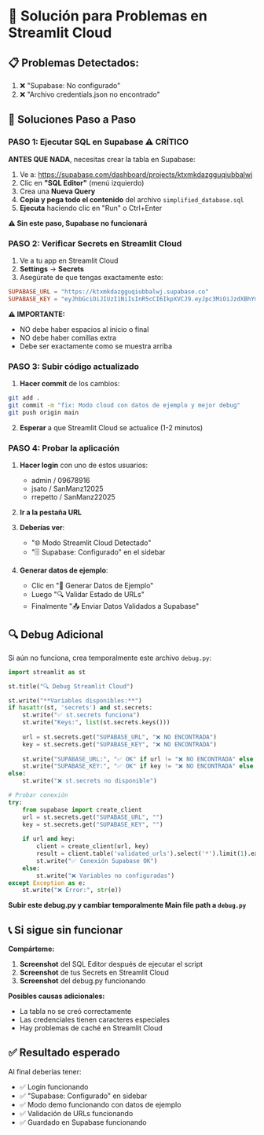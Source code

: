 # 🚨 Solución para Problemas en Streamlit Cloud

## 📋 Problemas Detectados:
1. ❌ "Supabase: No configurado" 
2. ❌ "Archivo credentials.json no encontrado"

## 🔧 Soluciones Paso a Paso

### PASO 1: Ejecutar SQL en Supabase ⚠️ CRÍTICO

**ANTES QUE NADA**, necesitas crear la tabla en Supabase:

1. Ve a: https://supabase.com/dashboard/projects/ktxmkdazgguqiubbalwj
2. Clic en **"SQL Editor"** (menú izquierdo)
3. Crea una **Nueva Query**
4. **Copia y pega todo el contenido** del archivo `simplified_database.sql`
5. **Ejecuta** haciendo clic en "Run" o Ctrl+Enter

**⚠️ Sin este paso, Supabase no funcionará**

### PASO 2: Verificar Secrets en Streamlit Cloud

1. Ve a tu app en Streamlit Cloud
2. **Settings** → **Secrets**
3. Asegúrate de que tengas exactamente esto:

```toml
SUPABASE_URL = "https://ktxmkdazgguqiubbalwj.supabase.co"
SUPABASE_KEY = "eyJhbGciOiJIUzI1NiIsInR5cCI6IkpXVCJ9.eyJpc3MiOiJzdXBhYmFzZSIsInJlZiI6Imt0eG1rZGF6Z2d1cWl1YmJhbHdqIiwicm9sZSI6ImFub24iLCJpYXQiOjE3NDkwMDEwNDQsImV4cCI6MjA2NDU3NzA0NH0.wbbVT69NfHHhYWCslZ44o_P4vb6cGUXg41SwszmQSfw"
```

**⚠️ IMPORTANTE:**
- NO debe haber espacios al inicio o final
- NO debe haber comillas extra
- Debe ser exactamente como se muestra arriba

### PASO 3: Subir código actualizado

1. **Hacer commit** de los cambios:
```bash
git add .
git commit -m "fix: Modo cloud con datos de ejemplo y mejor debug"
git push origin main
```

2. **Esperar** a que Streamlit Cloud se actualice (1-2 minutos)

### PASO 4: Probar la aplicación

1. **Hacer login** con uno de estos usuarios:
   - admin / 09678916
   - jsato / SanManz12025  
   - rrepetto / SanManz22025

2. **Ir a la pestaña URL**

3. **Deberías ver**:
   - "🌐 Modo Streamlit Cloud Detectado"
   - "🗄️ Supabase: Configurado" en el sidebar

4. **Generar datos de ejemplo**:
   - Clic en "🎯 Generar Datos de Ejemplo"
   - Luego "🔍 Validar Estado de URLs"
   - Finalmente "📤 Enviar Datos Validados a Supabase"

## 🔍 Debug Adicional

Si aún no funciona, crea temporalmente este archivo `debug.py`:

```python
import streamlit as st

st.title("🔍 Debug Streamlit Cloud")

st.write("**Variables disponibles:**")
if hasattr(st, 'secrets') and st.secrets:
    st.write("✅ st.secrets funciona")
    st.write("Keys:", list(st.secrets.keys()))
    
    url = st.secrets.get("SUPABASE_URL", "❌ NO ENCONTRADA")
    key = st.secrets.get("SUPABASE_KEY", "❌ NO ENCONTRADA") 
    
    st.write("SUPABASE_URL:", "✅ OK" if url != "❌ NO ENCONTRADA" else url)
    st.write("SUPABASE_KEY:", "✅ OK" if key != "❌ NO ENCONTRADA" else key)
else:
    st.write("❌ st.secrets no disponible")

# Probar conexión
try:
    from supabase import create_client
    url = st.secrets.get("SUPABASE_URL", "")
    key = st.secrets.get("SUPABASE_KEY", "")
    
    if url and key:
        client = create_client(url, key)
        result = client.table('validated_urls').select('*').limit(1).execute()
        st.write("✅ Conexión Supabase OK")
    else:
        st.write("❌ Variables no configuradas")
except Exception as e:
    st.write("❌ Error:", str(e))
```

**Subir este debug.py y cambiar temporalmente Main file path a `debug.py`**

## 📞 Si sigue sin funcionar

**Compárteme:**
1. **Screenshot** del SQL Editor después de ejecutar el script
2. **Screenshot** de tus Secrets en Streamlit Cloud
3. **Screenshot** del debug.py funcionando

**Posibles causas adicionales:**
- La tabla no se creó correctamente
- Las credenciales tienen caracteres especiales
- Hay problemas de caché en Streamlit Cloud

## ✅ Resultado esperado

Al final deberías tener:
- ✅ Login funcionando
- ✅ "Supabase: Configurado" en sidebar  
- ✅ Modo demo funcionando con datos de ejemplo
- ✅ Validación de URLs funcionando
- ✅ Guardado en Supabase funcionando 